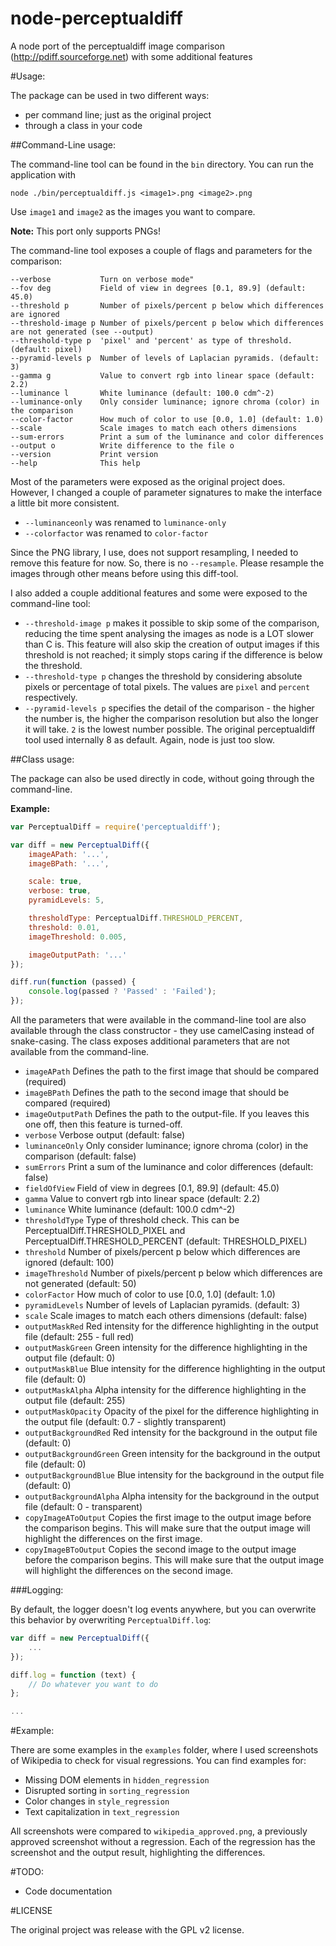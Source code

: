 node-perceptualdiff
===================

A node port of the perceptualdiff image comparison (http://pdiff.sourceforge.net) with some additional features


#Usage:

The package can be used in two different ways:
 * per command line; just as the original project
 * through a class in your code


##Command-Line usage:

The command-line tool can be found in the ```bin``` directory. You can run the application with

```
node ./bin/perceptualdiff.js <image1>.png <image2>.png
```
Use ```image1``` and ```image2``` as the images you want to compare.

**Note:** This port only supports PNGs!

The command-line tool exposes a couple of flags and parameters for the comparison:
```
--verbose           Turn on verbose mode"
--fov deg           Field of view in degrees [0.1, 89.9] (default: 45.0)
--threshold p       Number of pixels/percent p below which differences are ignored
--threshold-image p Number of pixels/percent p below which differences are not generated (see --output)
--threshold-type p  'pixel' and 'percent' as type of threshold. (default: pixel)
--pyramid-levels p  Number of levels of Laplacian pyramids. (default: 3)
--gamma g           Value to convert rgb into linear space (default: 2.2)
--luminance l       White luminance (default: 100.0 cdm^-2)
--luminance-only    Only consider luminance; ignore chroma (color) in the comparison
--color-factor      How much of color to use [0.0, 1.0] (default: 1.0)
--scale             Scale images to match each others dimensions
--sum-errors        Print a sum of the luminance and color differences
--output o          Write difference to the file o
--version           Print version
--help              This help
```

Most of the parameters were exposed as the original project does. However, I changed a couple of parameter signatures
to make the interface a little bit more consistent.
* ```--luminanceonly``` was renamed to ```luminance-only```
* ```--colorfactor``` was renamed to ```color-factor```

Since the PNG library, I use, does not support resampling, I needed to remove this feature for now.
So, there is no ```--resample```. Please resample the images through other means before using this diff-tool.

I also added a couple additional features and some were exposed to the command-line tool:
* ```--threshold-image p``` makes it possible to skip some of the comparison, reducing the time spent analysing the
images as node is a LOT slower than C is. This feature will also skip the creation of output images if this threshold is not reached; it simply stops caring if the difference is below the threshold.
* ```--threshold-type p``` changes the threshold by considering absolute pixels or percentage of total pixels. The values are ```pixel``` and ```percent``` respectively.
* ```--pyramid-levels p``` specifies the detail of the comparison - the higher the number is, the higher the comparison resolution but also the longer it will take. ```2``` is the lowest number possible. The original perceptualdiff tool used internally 8 as default. Again, node is just too slow.


##Class usage:

The package can also be used directly in code, without going through the command-line.

**Example:**
```JavaScript
var PerceptualDiff = require('perceptualdiff');

var diff = new PerceptualDiff({
    imageAPath: '...',
    imageBPath: '...',

    scale: true,
    verbose: true,
    pyramidLevels: 5,

    thresholdType: PerceptualDiff.THRESHOLD_PERCENT,
    threshold: 0.01,
    imageThreshold: 0.005,

    imageOutputPath: '...'
});

diff.run(function (passed) {
    console.log(passed ? 'Passed' : 'Failed');
});
```

All the parameters that were available in the command-line tool are also available through the class constructor - they use
camelCasing instead of snake-casing. The class exposes additional parameters that are not available from the command-line.
* ```imageAPath``` Defines the path to the first image that should be compared (required)
* ```imageBPath``` Defines the path to the second image that should be compared (required)
* ```imageOutputPath``` Defines the path to the output-file. If you leaves this one off, then this feature is turned-off.
* ```verbose``` Verbose output (default: false)
* ```luminanceOnly``` Only consider luminance; ignore chroma (color) in the comparison (default: false)
* ```sumErrors``` Print a sum of the luminance and color differences (default: false)
* ```fieldOfView``` Field of view in degrees [0.1, 89.9] (default: 45.0)
* ```gamma``` Value to convert rgb into linear space (default: 2.2)
* ```luminance``` White luminance (default: 100.0 cdm^-2)
* ```thresholdType``` Type of threshold check. This can be PerceptualDiff.THRESHOLD_PIXEL and PerceptualDiff.THRESHOLD_PERCENT (default: THRESHOLD_PIXEL)
* ```threshold``` Number of pixels/percent p below which differences are ignored (default: 100)
* ```imageThreshold``` Number of pixels/percent p below which differences are not generated (default: 50)
* ```colorFactor``` How much of color to use [0.0, 1.0] (default: 1.0)
* ```pyramidLevels``` Number of levels of Laplacian pyramids. (default: 3)
* ```scale``` Scale images to match each others dimensions (default: false)
* ```outputMaskRed``` Red intensity for the difference highlighting in the output file (default: 255 - full red)
* ```outputMaskGreen``` Green intensity for the difference highlighting in the output file (default: 0)
* ```outputMaskBlue``` Blue intensity for the difference highlighting in the output file (default: 0)
* ```outputMaskAlpha``` Alpha intensity for the difference highlighting in the output file (default: 255)
* ```outputMaskOpacity``` Opacity of the pixel for the difference highlighting in the output file (default: 0.7 - slightly transparent)
* ```outputBackgroundRed``` Red intensity for the background in the output file (default: 0)
* ```outputBackgroundGreen``` Green intensity for the background in the output file (default: 0)
* ```outputBackgroundBlue``` Blue intensity for the background in the output file (default: 0)
* ```outputBackgroundAlpha``` Alpha intensity for the background in the output file (default: 0 - transparent)
* ```copyImageAToOutput``` Copies the first image to the output image before the comparison begins. This will make sure that the output image will highlight the differences on the first image.
* ```copyImageBToOutput``` Copies the second image to the output image before the comparison begins. This will make sure that the output image will highlight the differences on the second image.


###Logging:

By default, the logger doesn't log events anywhere, but you can overwrite this behavior by overwriting ```PerceptualDiff.log```:

```JavaScript
var diff = new PerceptualDiff({
    ...
});

diff.log = function (text) {
    // Do whatever you want to do
};

...
```


#Example:

There are some examples in the ```examples``` folder, where I used screenshots of Wikipedia to check for visual regressions.
You can find examples for:
* Missing DOM elements in ```hidden_regression```
* Disrupted sorting in ```sorting_regression```
* Color changes in ```style_regression```
* Text capitalization in ```text_regression```

All screenshots were compared to ```wikipedia_approved.png```, a previously approved screenshot without a regression.
Each of the regression has the screenshot and the output result, highlighting the differences.


#TODO:

* Code documentation


#LICENSE

The original project was release with the GPL v2 license.
